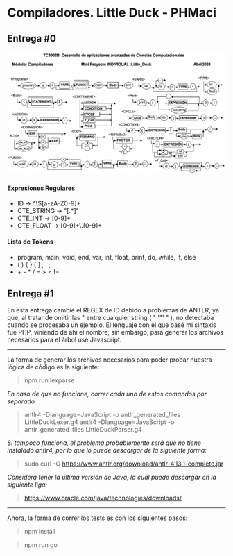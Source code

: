 # Compiladores. Little Duck - PHMaci

## Entrega #0

<img src="./proyecto.png" alt="Reglas del lenguaje" />

#### Expresiones Regulares

- ID -> ^\\$[a-zA-Z0-9]+
- CTE_STRING -> "[.*]"
- CTE_INT -> [0-9]+
- CTE_FLOAT -> [0-9]+\\.[0-9]+

#### Lista de Tokens

- program, main, void, end, var, int, float, print, do, while, if, else
- ( ) { } [ ] , : ;
- \+ \- \* / = > < !=

## Entrega #1

En esta entrega cambié el REGEX de ID debido a problemas de ANTLR, ya que, al tratar de omitir las " entre cualquier string ( " '"' " ), no detectaba cuando se procesaba un ejemplo.
El lenguaje con el que basé mi sintaxis fue PHP, viniendo de ahí el nombre; sin embargo, para generar los archivos necesarios para el árbol usé Javascript.

---

La forma de generar los archivos necesarios para poder probar nuestra lógica de código es la siguiente:

> npm run lexparse

_En caso de que no funcione, correr cada uno de estos comandos por separado_

> antlr4 -Dlanguage=JavaScript -o antlr_generated_files LittleDuckLexer.g4
> antlr4 -Dlanguage=JavaScript -o antlr_generated_files LittleDuckParser.g4

_Si tampoco funciona, el problema probablemente será que no tiene instalado antlr4, por lo que lo puede descargar de la siguiente forma:_

> sudo curl -O https://www.antlr.org/download/antlr-4.13.1-complete.jar

_Considera tener la última versión de Java, la cual puede descargar en la siguiente liga:_

> https://www.oracle.com/java/technologies/downloads/

---

Ahora, la forma de correr los tests es con los siguientes pasos:

> npm install

> npm run go
